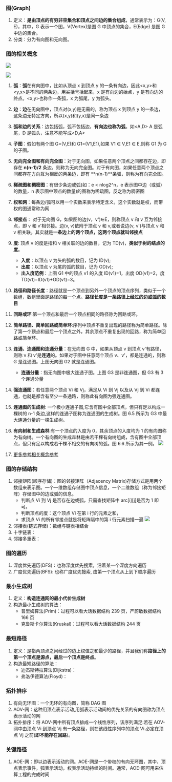 ### 图(Graph)

1. 定义：**是由顶点的有穷非空集合和顶点之间边的集合组成**，通常表示为：G(V, E)，其中，G 表示一个图，V(Vertex)是图 G 中顶点的集合，E(Edge) 是图 G 中边的集合。
2. 分类：分为有向图和无向图。

### 图的相关概念

![](https://blog-1300014307.cos.ap-guangzhou.myqcloud.com/graph_g1.png)

![](https://blog-1300014307.cos.ap-guangzhou.myqcloud.com/graph_g3.png)

1. **弧**：**弧**在有向图中，比如从顶点 x 到顶点 y 的一条有向边，因此<x,y>和<y,x>是不同的两条边，用尖括号括起来，x 是有向边的始点，y 是有向边的终点。<x,y>也称作一条弧，x 为弧尾，y 为弧头。
2. **边**：**边**在无向图中，顶点对(x,y)是无需的，称为顶点 x 到顶点 y 的一条边，这条边无特定方向，所以(x,y)和(y,x)是同一条边
3. **弧和边的关系**：边包括弧，弧不包括边，**有向边也称为弧**。如<A,D> A 是弧尾，D 是弧头，注意不能写成<D,A>
4. **子图**：假如有两个图 G=(V,E)和 G1=(V1,E1),如果 V1 ∈ V,E1 ∈ E,则称 G1 为 G 的子图。
5. **无向完全图和有向完全图**：对于无向图，如果任意两个顶点之间都存在边，即存在 **n(n-1)/2** 条边，则称为无向完全图。对于有向图，如果任意两个顶点之间都存在方向互为相反的两条边，即有 **n(n-1)**条弧，则称为有向完全图。
6. **稀疏图和稠密图**：有很少条边或弧(如：e < nlog2^n，e 表示图中边（或弧）的数量，n 表示图中顶点的数量)的图称为稀疏图，反之称为稠密图
7. **权和网**：每条边/弧可以用一个实数来表示特定含义，这个实数就是权，而带权的图通常称为网
8. **邻接点**： 对于无向图 G，如果图的边(v，v')∈E，则称顶点 v 和 v 互为邻接点，即 v 和 v'相邻接。边(v, v)依附于顶点 v 和 v,或者说边(v, v')与顶点 v 和 v 相关联。其实就是**一条边上的两个顶点，这两个顶点就叫邻接点**
9. **度**: 顶点 v 的度是指和 v 相关联的边的数目，记为 TD(v)，**类似于树的结点的度**。
   - **入度**：以顶点 v 为头的弧的数目，记为 ID(v);
   - **出度**：以顶点 v 为尾的弧的数目，记为 OD(v);
   - **出入度范例**：上图 G1 中的顶点 v1 的入度 ID(v1)=1，出度 OD(v1)=2，度 TD(v1)=ID(v1)+OD(v1)=3。
10. **路径和路径长度**：路径就是一个顶点到另外一个顶点的顶点序列，类似于一个数组，数组里面是路径的每一个点。**路径长度是一条路径上经过的边或弧的数目**
11. **回路或环**:第一个顶点和最后一个顶点相同的路径称为回路或环。
12. **简单路径、简单回路或简单环**:序列中顶点不重复出现的路径称为简单路径。除了第一个顶点和最后一个顶点之外，其余顶点不重复出现的回路，称为简单回路或简单环。
13. **连通、连通图和连通分量**：在无向图 G 中，如果从顶点 v 到顶点 v'有路径，则称 v 和 v'是**连通**的。如果对于图中任意两个顶点 v、v'，都是连通的，则称 G 是连通图。上图无向图 G2 就是连通图。
    - **连通分量**：指无向图中极大连通子图。上图 G3 是非连通图，但 G3 有 3 个连通分量
14. **强连通图**：若任意两个顶点 Vi 和 Vj，满⾜从 Vi 到 Vj 以及从 Vj 到 Vi 都连通，也就是都含有⾄少⼀条通路，则称此有向图为强连通图。
15. **连通图的生成树**: 一个极小连通子图,它含有图中全部顶点，但只有足以构成一棵树的 n-1 条边,这样的连通子图称为连通图的生成树。图 6.5 所示为 G3 中最大连通分量的一棵生成树。
16. **有向树和生成森林**:有一个顶点的入度为 0，其余顶点的入度均为 1 的有向图称为有向树。一个有向图的生成森林是由若干棵有向树组成，含有图中全部顶点，但只有足以构成若干棵不相交的有向树的弧。图 6.6 所示为其一例。
    ![](https://blog-1300014307.cos.ap-guangzhou.myqcloud.com/graph_direction.png)

17. [更多参考相关概念参考](https://blog.csdn.net/zsy3757486/category_11712783.html)

### 图的存储结构

1. 邻接矩阵(顺序存储)：图的邻接矩阵（Adjacency Matrix)存储方式是用两个数组来表示图。一个一维数组存储图中顶点信息，一个二维数组（称为邻接矩阵）存储图中的边或弧的信息。
   - 判断点 Vi 到 Vj 是否存在边或弧，只需查找矩阵中 arc[i][j]是否为 1 即可。
   - 判断顶点的度：这个顶点 Vi 在第 i 行的元素之和，
   - 求顶点 Vi 的所有邻接点就是将矩阵隔中的第 i 行元素扫描一遍
     ![](https://blog-1300014307.cos.ap-guangzhou.myqcloud.com/graph_d1.png)
2. 邻接表(链式存储)：数组与链表相结合
3. 十字链表：
4. 邻接多重表：

### 图的遍历

1. 深度优先遍历(DFS)：也称深度优先搜索，沿着某一个深度方向遍历
2. 广度优先遍历(BFS): 也称广度优先搜索, 由第一个顶点从上到下顺序遍历

### 最小生成树

1. 定义：**构造连通网的最小代价生成树**
2. 构造最小生成树的算法：
   - 普里姆算法(Prim)：过程可以看大话数据结构 239 页，严蔚敏数据结构 166 页
   - 克鲁斯卡尔算法(Kruskal)：过程可以看大话数据结构 244 页

### 最短路径

1. 定义：是指两顶点之间经过的边上权值之和最少的路径，并且我们称**路径上的第一个顶点是源点，最后一个顶点是终点**。
2. 构造最短路径的算法：
   - 迪杰斯特拉算法(Dijkstra)：
   - 弗洛伊德算法(Floyd)：

### 拓扑排序

1. 有向无环图：一个无环的有向图，简称 DAG 图
2. AOV-网：这种用顶点表示活动,用弧表示活动间的优先关系的有向图称为顶点表示活动的网
3. 拓扑排序：将 AOV-网中所有顶点排成一个线性序列，该序列满足:若在 AOV-网中由顶点 Vi 到顶点 Vj 有一条路径，则在该线性序列中的顶点 Vi 必定在顶点 Vj 之前(**即不能存在回路**)。

### 关键路径

1. AOE-网：即以边表示活动的网。AOE-网是一个带权的有向无环图，其中，顶点表示事件，弧表示活动，权表示活动持续的时间。通常，AOE-网可用来估算工程的完成时间
